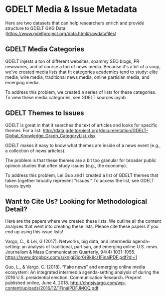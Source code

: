 # GDELT Media & Issue Metadata
Here are two datasets that can help researchers enrich and provide structure to GDELT GKG Data (https://www.gdeltproject.org/data.html#rawdatafiles)

## GDELT Media Categories
GDELT injests a ton of different websites, spammy SEO blogs, PR newswires, and of course a ton of news media. Because it's a bit of a soup, we've created media lists that fit categories academics tend to study: elite media, wire media, traditional news media, online partisian media, and emerging media.

To address this problem, we created a series of lists for these categories. To view these media categories, see GDELT sources.ipynb

## GDELT Themes to Issues
GDELT is great in that it searches the text of articles and looks for specific themes. For a list:
http://data.gdeltproject.org/documentation/GDELT-Global_Knowledge_Graph_CategoryList.xlsx

GDELT makes it easy to know what themes are inside of a news event (e.g., a collection of news articles).

The problem is that these themes are a bit too granular for broader public opinion studies that often study issues (e.g., the economy).

To address this problem, Lei Guo and I created a list of GDELT themes that taken together broadly represent "issues." To access the list, see GDELT Issues.ipynb

## Want to Cite Us? Looking for Methodological Detail?
Here are the papers where we created these lists. We outline all the content analyses that went into creating these lists. Please cite these papers if you end up using this issue lists!

Vargo, C., & Lei, G (2017). Networks, big data, and intermedia agenda-setting: an analysis of traditional, partisan, and emerging online U.S. news. Journalism & Mass Communication Quarterly, 94(4) 1031–1055. https://www.dropbox.com/s/knjgj2ior6r9k8c/1FinalPDF.pdf?dl=1

Guo, L., & Vargo, C. (2018). “Fake news” and emerging online media ecosystem: An integrated intermedia agenda-setting analysis of during the 2016 U.S. presidential election. Communication Research. Preprint published online, June 4, 2018. http://chrisjvargo.com/wp-content/uploads/2016/12/1FinalPDFJMCQ.pdf
